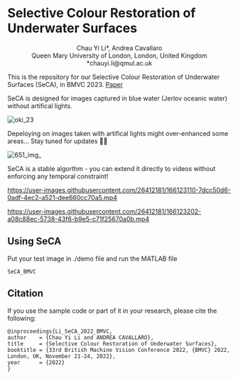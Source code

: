 # Selective Colour Restoration of Underwater Surfaces 
 <p align="center">
 Chau Yi Li*, Andrea Cavallaro</br>
 Queen Mary University of London, London, United Kingdom</br>
 *chauyi.li@qmul.ac.uk</br>
 </p>

This is the repository for our Selective Colour Restoration of Underwater Surfaces (SeCA), in BMVC 2023. [Paper](https://bmvc2022.mpi-inf.mpg.de/228/)

SeCA is designed for images captured in blue water (Jerlov oceanic water) without artifical lights. 

![oki_23](https://user-images.githubusercontent.com/26412181/203165920-24142171-96e2-4ebe-8271-e60e8072a785.png)

Depeloying on images taken with artifical lights might over-enhanced some areas... Stay tuned for updates :ocean::ocean:

![651_img_](https://user-images.githubusercontent.com/26412181/203153605-2e88defb-c3ea-4686-a7d9-79cd70e34f84.png)

SeCA is a stable algorthm - you can extend it directly to videos without enforcing any temporal constraint! 

https://user-images.githubusercontent.com/26412181/166123110-7dcc50d6-0adf-4ec2-a521-dee660cc70a5.mp4

https://user-images.githubusercontent.com/26412181/166123202-a08c88ec-5738-43f6-b9e5-c71f25670a0b.mp4

## Using SeCA
 Put your test image in ./demo file and run the MATLAB file
 ```
 SeCA_BMVC
 ```

## Citation
 If you use the sample code or part of it in your research, please cite the following:
```
@inproceedings{Li_SeCA_2022_BMVC,
author    = {Chau Yi Li and ANDREA CAVALLARO},
title     = {Selective Colour Restoration of Underwater Surfaces},
booktitle = {33rd British Machine Vision Conference 2022, {BMVC} 2022, London, UK, November 21-24, 2022},
year      = {2022}
}
```
